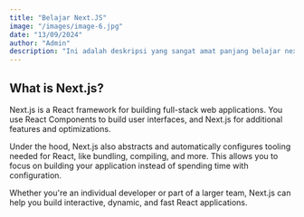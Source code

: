 ```yaml
---
title: "Belajar Next.JS"
image: "/images/image-6.jpg"
date: "13/09/2024"
author: "Admin"
description: "Ini adalah deskripsi yang sangat amat panjang belajar nextjs"
---
```


## What is Next.js?

Next.js is a React framework for building full-stack web applications. You use React Components to build user interfaces, and Next.js for additional features and optimizations.

Under the hood, Next.js also abstracts and automatically configures tooling needed for React, like bundling, compiling, and more. This allows you to focus on building your application instead of spending time with configuration.

Whether you're an individual developer or part of a larger team, Next.js can help you build interactive, dynamic, and fast React applications.
